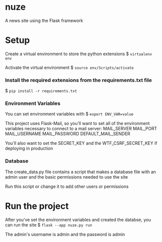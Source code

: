 # nuze
A news site using the Flask framework

# Setup
Create a virtual environment to store the python extensions
$ `virtualenv env`

Activate the virtual environment
$ `source env/Scripts/activate`

### Install the required extensions from the requirements.txt file
$ `pip install -r requirements.txt`

### Environment Variables
You can set environment variables with
$ `export ENV_VAR=value`

This project uses Flask-Mail, so you'll want to set all of the environment variables necessary
to connect to a mail server:
MAIL_SERVER
MAIL_PORT
MAIL_USERNAME
MAIL_PASSWORD
DEFAULT_MAIL_SENDER

You'll also want to set the SECRET_KEY and the WTF_CSRF_SECRET_KEY if deploying in production

### Database
The create_data.py file contains a script that makes a database file with an admin user and 
the basic permissions needed to use the site

Run this script or change it to add other users or permissions

# Run the project
After you've set the environment variables and created the databse, you can run the site
$ `flask --app nuze.py run`

The admin's username is admin and the password is admin
